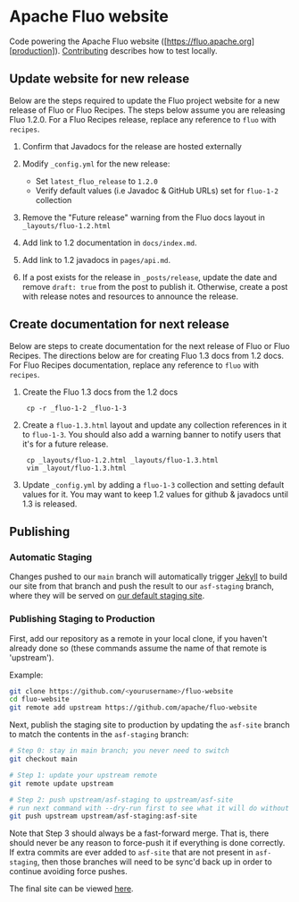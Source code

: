 # Apache Fluo website

Code powering the Apache Fluo website ([https://fluo.apache.org][production]).
[Contributing](CONTRIBUTING.md) describes how to test locally.

## Update website for new release

Below are the steps required to update the Fluo project website for a new release
of Fluo or Fluo Recipes.  The steps below assume you are releasing Fluo 1.2.0. For
a Fluo Recipes release, replace any reference to `fluo` with `recipes`.

1. Confirm that Javadocs for the release are hosted externally

2. Modify `_config.yml` for the new release:

    * Set `latest_fluo_release` to `1.2.0`
    * Verify default values (i.e Javadoc & GitHub URLs) set for `fluo-1-2` collection

3. Remove the "Future release" warning from the Fluo docs layout in `_layouts/fluo-1.2.html`

4. Add link to 1.2 documentation in `docs/index.md`.

5. Add link to 1.2 javadocs in `pages/api.md`.

6. If a post exists for the release in `_posts/release`, update the date and remove `draft: true`
   from the post to publish it.  Otherwise, create a post with release notes and resources to announce
   the release.

## Create documentation for next release

Below are steps to create documentation for the next release of Fluo or Fluo Recipes. The
directions below are for creating Fluo 1.3 docs from 1.2 docs.  For Fluo Recipes documentation,
replace any reference to `fluo` with `recipes`.

1. Create the Fluo 1.3 docs from the 1.2 docs

        cp -r _fluo-1-2 _fluo-1-3

2. Create a `fluo-1.3.html` layout and update any collection references in it to `fluo-1-3`.
   You should also add a warning banner to notify users that it's for a future release.

        cp _layouts/fluo-1.2.html _layouts/fluo-1.3.html
        vim _layout/fluo-1.3.html

3. Update `_config.yml` by adding a `fluo-1-3` collection and setting default values for it.
   You may want to keep 1.2 values for github & javadocs until 1.3 is released.
   
## Publishing

### Automatic Staging

Changes pushed to our `main` branch will automatically trigger [Jekyll] to
build our site from that branch and push the result to our `asf-staging`
branch, where they will be served on [our default staging site][staging].

### Publishing Staging to Production

First, add our repository as a remote in your local clone, if you haven't
already done so (these commands assume the name of that remote is 'upstream').

Example:

```bash
git clone https://github.com/<yourusername>/fluo-website
cd fluo-website
git remote add upstream https://github.com/apache/fluo-website
```

Next, publish the staging site to production by updating the `asf-site` branch
to match the contents in the `asf-staging` branch:

```bash
# Step 0: stay in main branch; you never need to switch
git checkout main

# Step 1: update your upstream remote
git remote update upstream

# Step 2: push upstream/asf-staging to upstream/asf-site
# run next command with --dry-run first to see what it will do without making changes
git push upstream upstream/asf-staging:asf-site
```

Note that Step 3 should always be a fast-forward merge. That is, there should
never be any reason to force-push it if everything is done correctly. If extra
commits are ever added to `asf-site` that are not present in `asf-staging`,
then those branches will need to be sync'd back up in order to continue
avoiding force pushes.

The final site can be viewed [here][production].


[Jekyll]: https://jekyllrb.com/
[production]: https://fluo.apache.org
[staging]: https://fluo.staged.apache.org
